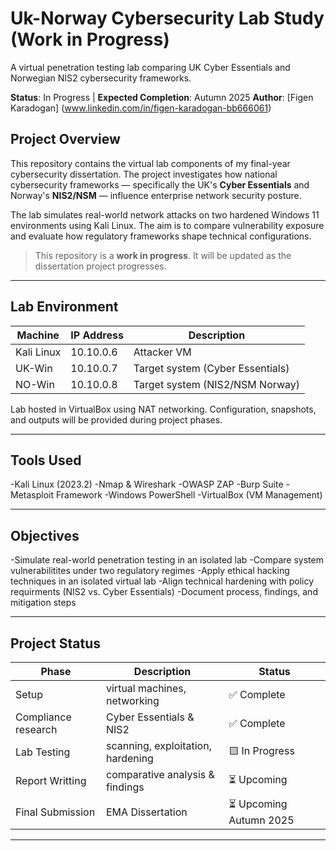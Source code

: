 # Uk-Norway Cybersecurity Lab Study (Work in Progress)
A virtual penetration testing lab comparing UK Cyber Essentials and Norwegian NIS2 cybersecurity frameworks.

**Status**: In Progress | **Expected Completion**: Autumn 2025
**Author**: [Figen Karadogan] (www.linkedin.com/in/figen-karadogan-bb666061)

## Project Overview
This repository contains the virtual lab components of my final-year cybersecurity dissertation. The project investigates how national cybersecurity frameworks — specifically the UK's **Cyber Essentials** and Norway's **NIS2/NSM** — influence enterprise network security posture.

The lab simulates real-world network attacks on two hardened Windows 11 environments using Kali Linux. The aim is to compare vulnerability exposure and evaluate how regulatory frameworks shape technical configurations.

> This repository is a **work in progress**. It will be updated as the dissertation project progresses.

---

## Lab Environment 

|Machine      | IP Address    | Description                    |
|-------------|---------------|--------------------------------|
|Kali Linux   |10.10.0.6      |Attacker VM                     |
|UK-Win       |10.10.0.7      |Target system (Cyber Essentials)|
|NO-Win       |10.10.0.8      |Target system (NIS2/NSM Norway) |

Lab hosted in VirtualBox using NAT networking. Configuration, snapshots, and outputs will be provided during project phases.

---

## Tools Used

-Kali Linux (2023.2)
-Nmap & Wireshark
-OWASP ZAP
-Burp Suite
-Metasploit Framework
-Windows PowerShell
-VirtualBox (VM Management)

---

## Objectives

-Simulate real-world penetration testing in an isolated lab
-Compare system vulnerabilitites under two regulatory regimes
-Apply ethical hacking techniques in an isolated virtual lab
-Align technical hardening with policy requirments (NIS2 vs. Cyber Essentials)
-Document process, findings, and mitigation steps

---

## Project Status
| Phase | Description | Status |
|-------|-------------|--------|
| Setup | virtual machines, networking | ✅ Complete |
|Compliance research | Cyber Essentials & NIS2 | ✅ Complete |
| Lab Testing | scanning, exploitation, hardening | 🟨 In Progress |
| Report Writting | comparative analysis & findings | ⏳ Upcoming |
| Final Submission | EMA Dissertation | ⏳ Upcoming Autumn 2025 |


---
